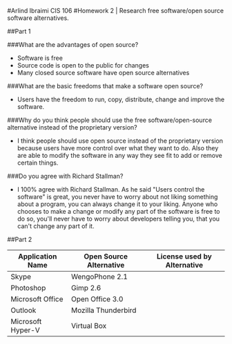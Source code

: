 #Arlind Ibraimi  CIS 106
#Homework 2 | Research free software/open source software alternatives.

##Part 1

###What are the advantages of open source?
- Software is free
- Source code is open to the public for changes
- Many closed source software have open source alternatives

###What are the basic freedoms that make a software open source?
- Users have the freedom to run, copy, distribute, change and improve the software.

###Why do you think people should use the free software/open-source alternative instead of the proprietary version? 
- I think people should use open source instead of the proprietary version because users have more control over what they want to do. Also they are able to modify the software in any way they see fit to add or remove certain things.

###Do you agree with Richard Stallman? 
- I 100% agree with Richard Stallman. As he said "Users control the software" is great, you never have to worry about not liking something about a program, you can always change it to your liking. Anyone who chooses to make a change or modify any part of the software is free to do so, you'll never have to worry about developers telling you, that you can't change any part of it. 

##Part 2

| Application Name | Open Source Alternative | License used by Alternative |
|-----|------|-----|
| Skype | WengoPhone 2.1 | 
| Photoshop | Gimp 2.6 | 
| Microsoft Office | Open Office 3.0 | 
| Outlook | Mozilla Thunderbird | 
| Microsoft Hyper-V | Virtual Box | 